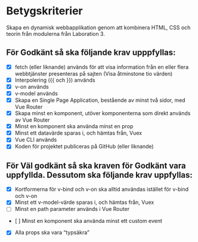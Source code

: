 # Betygskriterier
  Skapa en dynamisk webbapplikation genom att kombinera HTML, CSS och teorin från modulerna från Laboration 3.

## För Godkänt så ska följande krav upppfyllas:

- [x] fetch (eller liknande) används för att visa information från en eller flera webbtjänster presenteras på sajten (Visa åtminstone tio värden)
- [x] Interpolering ({{ och }}) används
- [x] v-on används
- [x] v-model används
- [x] Skapa en Single Page Application, bestående av minst två sidor, med Vue Router
- [x] Skapa minst en komponent, utöver komponenterna som direkt används av Vue Router
- [x] Minst en komponent ska använda minst en prop
- [x] Minst ett datavärde sparas i, och hämtas från, Vuex
- [x] Vue CLI används
- [x] Koden för projektet publiceras på GitHub (eller liknande)

## För Väl godkänt så ska kraven för Godkänt vara uppfyllda. Dessutom ska följande krav uppfyllas:

- [x] Kortformerna för v-bind och v-on ska alltid användas istället för v-bind och v-on
- [x] Minst ett v-model-värde sparas i, och hämtas från, Vuex
- [ ] Minst en path parameter används i Vue Router
- [ ] Minst en komponent ska använda minst ett custom event
- [x] Alla props ska vara “typsäkra”